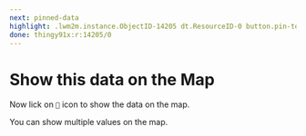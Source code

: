 ```yaml
---
next: pinned-data
highlight: .lwm2m.instance.ObjectID-14205 dt.ResourceID-0 button.pin-to-map
done: thingy91x:r:14205/0
---
```


# Show this data on the Map

Now lick on `📍` icon to show the data on the map.

You can show multiple values on the map.
